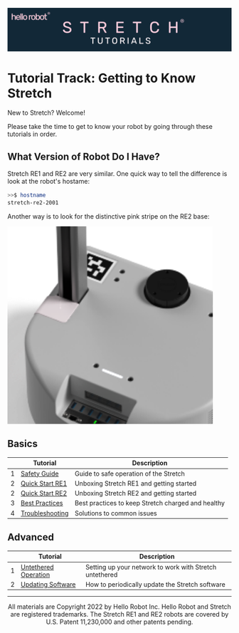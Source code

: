 ![](../images/banner.png)
# Tutorial Track: Getting to Know Stretch
New to Stretch? Welcome!

Please take the time to get to know your robot by going through these tutorials in order.

## What Version of Robot Do I Have?

Stretch RE1 and RE2 are very similar. One quick way to tell the difference is look at the robot's hostame:

```bash
>>$ hostname
stretch-re2-2001
```

Another way is to look for the distinctive  pink stripe on the RE2 base:

![](./images/pink_strip.png)

## Basics
|      | Tutorial                                    | Description                                        |
| ---- | ------------------------------------------- | -------------------------------------------------- |
| 1    | [Safety Guide](safety_guide.md)             | Guide to safe operation of the Stretch             |
| 2    | [Quick Start RE1](quick_start_guide_re1.md) | Unboxing Stretch RE1 and getting started           |
| 2    | [Quick Start RE2](quick_start_guide_re2.md) | Unboxing Stretch RE2 and getting started           |
| 3    | [Best Practices](best_practices.md)         | Best practices to keep Stretch charged and healthy |
| 4    | [Troubleshooting](troubleshooting_guide.md) | Solutions to common issues                         |

## Advanced
|   |Tutorial |  Description                                            |
|---|----------------------------------|---------------------------------------------------------|
| 1 | [Untethered Operation](untethered_operation.md) | Setting up your network to work with Stretch untethered |
| 2 | [Updating Software](updating_software.md)       | How to periodically update the Stretch software         |

------
<div align="center"> All materials are Copyright 2022 by Hello Robot Inc. Hello Robot and Stretch are registered trademarks. The Stretch RE1 and RE2 robots are covered by U.S. Patent 11,230,000 and other patents pending.</div>

